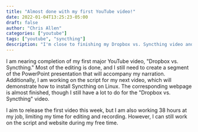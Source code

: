 ```yaml
---
title: "Almost done with my first YouTube video!"
date: 2022-01-04T13:25:23-05:00
draft: false
author: "Chris Allen"
categories: ["youtube"]
tags: ["youtube", "syncthing"]
description: "I'm close to finishing my Dropbox vs. Syncthing video and working on a Linux installation guide. Balancing this with a 38-hour workweek, aiming to release soon."
---
```

I am nearing completion of my first major YouTube video, "Dropbox vs. Syncthing." Most of the editing is done, and I still need to create a segment of the PowerPoint presentation that will accompany my narration. Additionally, I am working on the script for my next video, which will demonstrate how to install Syncthing on Linux. The corresponding webpage is almost finished, though I still have a lot to do for the "Dropbox vs. Syncthing" video.

I aim to release the first video this week, but I am also working 38 hours at my job, limiting my time for editing and recording. However, I can still work on the script and website during my free time.
